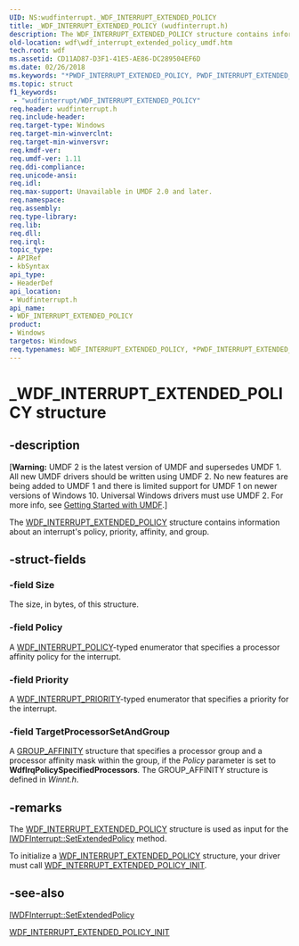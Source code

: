 ```yaml
---
UID: NS:wudfinterrupt._WDF_INTERRUPT_EXTENDED_POLICY
title: _WDF_INTERRUPT_EXTENDED_POLICY (wudfinterrupt.h)
description: The WDF_INTERRUPT_EXTENDED_POLICY structure contains information about an interrupt's policy, priority, affinity, and group.
old-location: wdf\wdf_interrupt_extended_policy_umdf.htm
tech.root: wdf
ms.assetid: CD11AD87-D3F1-41E5-AE86-DC289504EF6D
ms.date: 02/26/2018
ms.keywords: "*PWDF_INTERRUPT_EXTENDED_POLICY, PWDF_INTERRUPT_EXTENDED_POLICY, PWDF_INTERRUPT_EXTENDED_POLICY structure pointer, WDF_INTERRUPT_EXTENDED_POLICY, WDF_INTERRUPT_EXTENDED_POLICY structure, _WDF_INTERRUPT_EXTENDED_POLICY, umdf.wdf_interrupt_extended_policy, wdf.wdf_interrupt_extended_policy_umdf, wudfinterrupt/PWDF_INTERRUPT_EXTENDED_POLICY, wudfinterrupt/WDF_INTERRUPT_EXTENDED_POLICY"
ms.topic: struct
f1_keywords:
 - "wudfinterrupt/WDF_INTERRUPT_EXTENDED_POLICY"
req.header: wudfinterrupt.h
req.include-header: 
req.target-type: Windows
req.target-min-winverclnt: 
req.target-min-winversvr: 
req.kmdf-ver: 
req.umdf-ver: 1.11
req.ddi-compliance: 
req.unicode-ansi: 
req.idl: 
req.max-support: Unavailable in UMDF 2.0 and later.
req.namespace: 
req.assembly: 
req.type-library: 
req.lib: 
req.dll: 
req.irql: 
topic_type:
- APIRef
- kbSyntax
api_type:
- HeaderDef
api_location:
- Wudfinterrupt.h
api_name:
- WDF_INTERRUPT_EXTENDED_POLICY
product:
- Windows
targetos: Windows
req.typenames: WDF_INTERRUPT_EXTENDED_POLICY, *PWDF_INTERRUPT_EXTENDED_POLICY
---
```


# _WDF_INTERRUPT_EXTENDED_POLICY structure


## -description


<p class="CCE_Message">[<b>Warning:</b> UMDF 2 is the latest version of UMDF and supersedes UMDF 1.  All new UMDF drivers should be written using UMDF 2.  No new features are being added to UMDF 1 and there is limited support for UMDF 1 on newer versions of Windows 10.  Universal Windows drivers must use UMDF 2.  For more info, see <a href="https://docs.microsoft.com/windows-hardware/drivers/wdf/getting-started-with-umdf-version-2">Getting Started with UMDF</a>.]


The <a href="https://docs.microsoft.com/windows-hardware/drivers/ddi/content/wdfinterrupt/ns-wdfinterrupt-_wdf_interrupt_extended_policy">WDF_INTERRUPT_EXTENDED_POLICY</a> structure contains information about an interrupt's policy, priority, affinity, and group.


## -struct-fields




### -field Size

The size, in bytes, of this structure.


### -field Policy

A <a href="https://docs.microsoft.com/windows-hardware/drivers/ddi/content/wudfinterrupt/ne-wudfinterrupt-_wdf_interrupt_policy">WDF_INTERRUPT_POLICY</a>-typed enumerator that specifies a processor affinity policy for the interrupt.


### -field Priority

A <a href="https://docs.microsoft.com/windows-hardware/drivers/ddi/content/wdfinterrupt/ne-wdfinterrupt-_wdf_interrupt_priority">WDF_INTERRUPT_PRIORITY</a>-typed enumerator that specifies a priority for the interrupt.


### -field TargetProcessorSetAndGroup

A <a href="https://docs.microsoft.com/windows-hardware/drivers/ddi/content/miniport/ns-miniport-_group_affinity">GROUP_AFFINITY</a> structure that specifies a processor group and a processor affinity mask within the group, if the <i>Policy</i> parameter is set to <b>WdfIrqPolicySpecifiedProcessors</b>. The GROUP_AFFINITY structure is defined in <i>Winnt.h</i>. 


## -remarks



The <a href="https://docs.microsoft.com/windows-hardware/drivers/ddi/content/wdfinterrupt/ns-wdfinterrupt-_wdf_interrupt_extended_policy">WDF_INTERRUPT_EXTENDED_POLICY</a> structure is used as input for the <a href="https://docs.microsoft.com/windows-hardware/drivers/ddi/content/wudfddi/nf-wudfddi-iwdfinterrupt-setextendedpolicy">IWDFInterrupt::SetExtendedPolicy</a> method. 

To initialize a <a href="https://docs.microsoft.com/windows-hardware/drivers/ddi/content/wdfinterrupt/ns-wdfinterrupt-_wdf_interrupt_extended_policy">WDF_INTERRUPT_EXTENDED_POLICY</a> structure, your driver must call <a href="https://docs.microsoft.com/windows-hardware/drivers/ddi/content/wdfinterrupt/nf-wdfinterrupt-wdf_interrupt_extended_policy_init">WDF_INTERRUPT_EXTENDED_POLICY_INIT</a>.




## -see-also




<a href="https://docs.microsoft.com/windows-hardware/drivers/ddi/content/wudfddi/nf-wudfddi-iwdfinterrupt-setextendedpolicy">IWDFInterrupt::SetExtendedPolicy</a>



<a href="https://docs.microsoft.com/windows-hardware/drivers/ddi/content/wdfinterrupt/nf-wdfinterrupt-wdf_interrupt_extended_policy_init">WDF_INTERRUPT_EXTENDED_POLICY_INIT</a>
 

 

